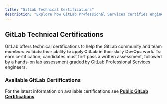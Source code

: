 ```yaml
---
title: "GitLab Technical Certifications"
description: "Explore how GitLab Professional Services certifies engineers to validate their readiness to deliver Consulting Services offerings."
---
```


## GitLab Technical Certifications

GitLab offers technical certifications to help the GitLab community and team members validate their ability to apply GitLab in their daily DevOps work. To earn certification, candidates must first pass a written assessment, followed by a hands-on lab assessment graded by GitLab Professional Services engineers.

### Available GitLab Certifications

For the latest information on available certifications see **[Public GitLab Certifications](https://university.gitlab.com/certifications/public/)**.
